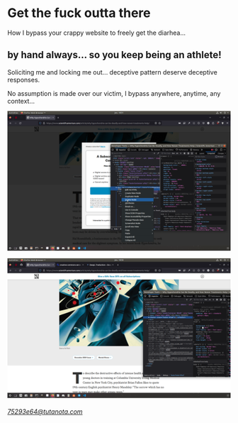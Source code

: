 # Get the fuck outta there

How I bypass your crappy website to freely get the diarhea...

## by hand always... so you keep being an athlete!

Soliciting me and locking me out... deceptive pattern deserve deceptive responses.

No assumption is made over our victim, I bypass anywhere, anytime, any context...

![try](./img/bypass.www.scientificamerican.com.png)

![success](./img/successful.bypass.www.scientificamerican.com.png)

###### 75293e64@tutanota.com
